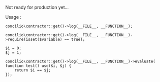 Not ready for production yet...

Usage :

```
concilio\contractor::get()->log(__FILE__, __FUNCTION__);
```

```
concilio\contractor::get()->log(__FILE__, __FUNCTION__)->require(isset($variable) == true);
```

```
$i = 0;
$j = 1;

concilio\contractor::get()->log(__FILE__, __FUNCTION__)->evaluate(
function test() use($i, $j) {
    return $i == $j;
});
```
